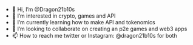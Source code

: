 - 👋 Hi, I’m @Dragon21b10s
- 👀 I’m interested in crypto, games and API
- 🌱 I’m currently learning how to make API and tokenomics
- 💞️ I’m looking to collaborate on creating an p2e games and web3 apps
- 📫 How to reach me twitter or Instagram: @dragon21b10s for both

<!---
Dragon21b10s/Dragon21b10s is a ✨ special ✨ repository because its `README.md` (this file) appears on your GitHub profile.
You can click the Preview link to take a look at your changes.
--->
